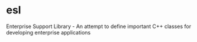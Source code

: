 # esl
Enterprise Support Library - An attempt to define important C++ classes for developing enterprise applications
